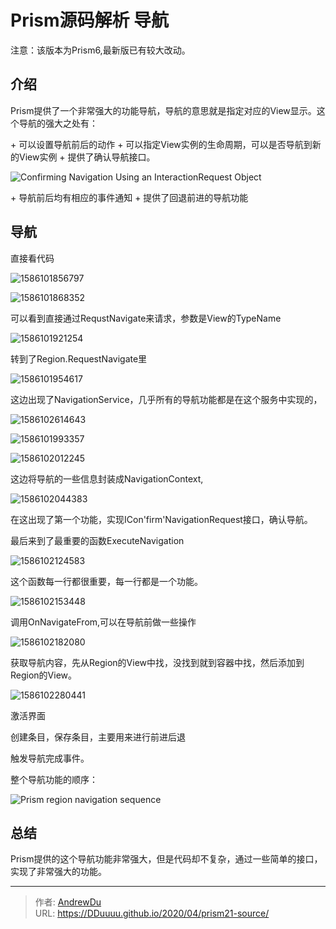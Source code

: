 # Prism源码解析 导航


注意：该版本为Prism6,最新版已有较大改动。

## 介绍

Prism提供了一个非常强大的功能导航，导航的意思就是指定对应的View显示。这个导航的强大之处有：

&#43; 可以设置导航前后的动作
&#43; 可以指定View实例的生命周期，可以是否导航到新的View实例
&#43; 提供了确认导航接口。

![Confirming Navigation Using an InteractionRequest Object ](/prism/gg430861.430462631ab962dccbce65c298a2eed8(en-us,pandp.40).png)

&#43; 导航前后均有相应的事件通知
&#43; 提供了回退前进的导航功能

## 导航

直接看代码

![1586101856797](/prism/1586101856797.png)

![1586101868352](/prism/1586101868352.png)

可以看到直接通过RequstNavigate来请求，参数是View的TypeName

![1586101921254](/prism/1586101921254.png)

转到了Region.RequestNavigate里

![1586101954617](/prism/1586101954617.png)

这边出现了NavigationService，几乎所有的导航功能都是在这个服务中实现的，

![1586102614643](/prism/1586102614643.png)

![1586101993357](/prism/1586101993357.png)

![1586102012245](/prism/1586102012245.png)

这边将导航的一些信息封装成NavigationContext,

![1586102044383](/prism/1586102044383.png)

在这出现了第一个功能，实现ICon&#39;firm&#39;NavigationRequest接口，确认导航。

最后来到了最重要的函数ExecuteNavigation

![1586102124583](/prism/1586102124583.png)

这个函数每一行都很重要，每一行都是一个功能。

![1586102153448](/prism/1586102153448.png)

调用OnNavigateFrom,可以在导航前做一些操作

![1586102182080](/prism/1586102182080.png)

获取导航内容，先从Region的View中找，没找到就到容器中找，然后添加到Region的View。

![1586102280441](/prism/1586102280441.png)

激活界面

创建条目，保存条目，主要用来进行前进后退

触发导航完成事件。

整个导航功能的顺序：

![Prism region navigation sequence](/prism/gg430861.e8eaa02d7a2d9a1370c3bf6d79636697(en-us,pandp.40).png)

## 总结

​	Prism提供的这个导航功能非常强大，但是代码却不复杂，通过一些简单的接口，实现了非常强大的功能。


---

> 作者: [AndrewDu](https://github.com/DDuuuu)  
> URL: https://DDuuuu.github.io/2020/04/prism21-source/  


